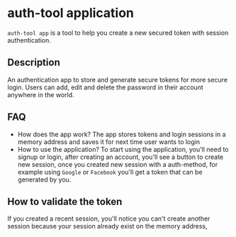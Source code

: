 # auth-tool application 
`auth-tool app` is a tool to help you create a new secured token with session authentication.

## Description
An authentication app to store and generate secure tokens for more secure login. Users can add, edit and delete the password in their account anywhere in the world.

## FAQ

- How does the app work? The app stores tokens and login sessions in a memory address and saves it for next time user wants to login
- How to use the application? To start using the application, you'll need to signup or login, after creating an account, you'll see a button to create new session, once you created new session with a auth-method, for example using `Google` or `Facebook` you'll get a token that can be generated by you.


## How to validate the token
If you created a recent session, you'll notice you can't create another session because your session already exist on the memory address, 
